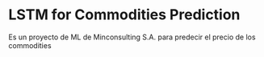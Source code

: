 # LSTM for Commodities Prediction
 Es un proyecto de ML de Minconsulting S.A. para predecir el precio de los commodities
